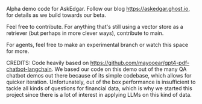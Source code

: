 Alpha demo code for AskEdgar. Follow our blog https://askedgar.ghost.io, for details as we build towards our beta. 

Feel free to contribute. For anything that's still using a vector store as a retriever (but perhaps in more clever ways), contribute to main. 

For agents, feel free to make an experimental branch or watch this space for more.


CREDITS: Code heavily based on https://github.com/mayooear/gpt4-pdf-chatbot-langchain. 
We based our code on this demo out of the many QA chatbot demos out there because of its simple codebase, which allows for quicker iteration. Unfortunately, out of the box performance is insufficient to tackle all kinds of questions for financial data, which is why we started this project since there is a lot of interest in applying LLMs on this kind of data.
